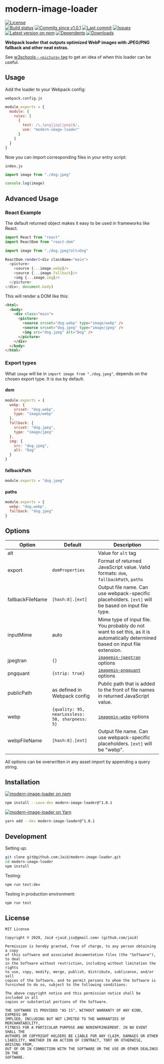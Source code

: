 # modern-image-loader


<a href="https://raw.githubusercontent.com/Jaid/modern-image-loader/master/license.txt"><img src="https://img.shields.io/github/license/Jaid/modern-image-loader?style=flat-square" alt="License"/></a>  
<a href="https://actions-badge.atrox.dev/Jaid/modern-image-loader/goto"><img src="https://img.shields.io/endpoint.svg?style=flat-square&url=https%3A%2F%2Factions-badge.atrox.dev%2FJaid%2Fmodern-image-loader%2Fbadge" alt="Build status"/></a> <a href="https://github.com/Jaid/modern-image-loader/commits"><img src="https://img.shields.io/github/commits-since/Jaid/modern-image-loader/v1.0.1?style=flat-square&logo=github" alt="Commits since v1.0.1"/></a> <a href="https://github.com/Jaid/modern-image-loader/commits"><img src="https://img.shields.io/github/last-commit/Jaid/modern-image-loader?style=flat-square&logo=github" alt="Last commit"/></a> <a href="https://github.com/Jaid/modern-image-loader/issues"><img src="https://img.shields.io/github/issues/Jaid/modern-image-loader?style=flat-square&logo=github" alt="Issues"/></a>  
<a href="https://npmjs.com/package/modern-image-loader"><img src="https://img.shields.io/npm/v/modern-image-loader?style=flat-square&logo=npm&label=latest%20version" alt="Latest version on npm"/></a> <a href="https://github.com/Jaid/modern-image-loader/network/dependents"><img src="https://img.shields.io/librariesio/dependents/npm/modern-image-loader?style=flat-square&logo=npm" alt="Dependents"/></a> <a href="https://npmjs.com/package/modern-image-loader"><img src="https://img.shields.io/npm/dm/modern-image-loader?style=flat-square&logo=npm" alt="Downloads"/></a>

**Webpack loader that outputs optimized WebP images with JPEG/PNG fallback and other neat extras.**


See [w3schools - `<picture>` tag](https://www.w3schools.com/tags/tag_picture.asp) to get an idea of when this loader can be useful.





## Usage

Add the loader to your Webpack config:

`webpack.config.js`
```javascript
module.exports = {
  module: {
    rules: [
      {
        test: /\.(png|jpg|jpeg)$/,
        use: "modern-image-loader"
      }
    ]
  }
}
```

Now you can import corresponding files in your entry script:

`index.js`
```javascript
import image from "./dog.jpeg"

console.log(image)
```

## Advanced Usage

### React Example

The default returned object makes it easy to be used in frameworks like React.

```javascript
import React from "react"
import ReactDom from "react-dom"

import image from "./dog.jpeg?alt=Dog"

ReactDom.render(<div className="main">
  <picture>
    <source {...image.webp}/>
    <source {...image.fallback}/>
    <img {...image.img}/>
  </picture>
</div>, document.body)
```

This will render a DOM like this:

```html
<html>
  <body>
    <div class="main">
      <picture>
        <source srcset="dog.webp" type="image/webp" />
        <source srcset="dog.jpeg" type="image/jpeg" />
        <img src="dog.jpeg" alt="Dog" />
      </picture>
    </div>
  </body>
</html>
```

### Export types

What `image` will be in `import image from "./dog.jpeg"`, depends on the chosen export type. It is `dom` by default.

#### dom

```javascript
module.exports = {
  webp: {
    srcset: "dog.webp",
    type: "image/webp"
  },
  fallback: {
    srcset: "dog.jpeg",
    type: "image/jpeg"
  },
  img: {
    src: "dog.jpeg",
    alt: "Dog"
  }
}
```

#### fallbackPath

```javascript
module.exports = "dog.jpeg"
```

#### paths

```javascript
module.exports = {
  webp: "dog.webp",
  fallback: "dog.jpeg"
}
```

## Options

Option|Default|Description
---|---|---
alt||Value for `alt` tag
export|`domProperties`|Format of returned JavaScript value. Valid formats: `dom`, `fallbackPath`, `paths`
fallbackFileName|`[hash:8].[ext]`|Output file name. Can use webpack-specific placeholders. `[ext]` will be based on input file type.
inputMime|auto|Mime type of input file. You probably do not want to set this, as it is automatically determined based on input file extension.
jpegtran|`{}`|[`imagemin-jpegtran`](https://www.npmjs.com/package/imagemin-jpegtran) options
pngquant|`{strip: true}`|[`imagemin-pngquant`](https://www.npmjs.com/package/imagemin-pngquant) options
publicPath|as defined in Webpack config|Public path that is added to the front of file names in returned JavaScript value.
webp|`{quality: 95, nearLossless: 50, sharpness: 5}`|[`imagemin-webp`](https://www.npmjs.com/package/imagemin-webp) options
webpFileName|`[hash:8].[ext]`|Output file name. Can use webpack-specific placeholders. `[ext]` will be "webp".

All options can be overwritten in any asset import by appending a query string.

## Installation
<a href="https://npmjs.com/package/modern-image-loader"><img src="https://img.shields.io/badge/npm-modern--image--loader-C23039?style=flat-square&logo=npm" alt="modern-image-loader on npm"/></a>
```bash
npm install --save-dev modern-image-loader@^1.0.1
```
<a href="https://yarnpkg.com/package/modern-image-loader"><img src="https://img.shields.io/badge/Yarn-modern--image--loader-2F8CB7?style=flat-square&logo=yarn&logoColor=white" alt="modern-image-loader on Yarn"/></a>
```bash
yarn add --dev modern-image-loader@^1.0.1
```








## Development



Setting up:
```bash
git clone git@github.com:Jaid/modern-image-loader.git
cd modern-image-loader
npm install
```
Testing:
```bash
npm run test:dev
```
Testing in production environment:
```bash
npm run test
```


## License
```text
MIT License

Copyright © 2020, Jaid <jaid.jsx@gmail.com> (github.com/jaid)

Permission is hereby granted, free of charge, to any person obtaining a copy
of this software and associated documentation files (the "Software"), to deal
in the Software without restriction, including without limitation the rights
to use, copy, modify, merge, publish, distribute, sublicense, and/or sell
copies of the Software, and to permit persons to whom the Software is
furnished to do so, subject to the following conditions:

The above copyright notice and this permission notice shall be included in all
copies or substantial portions of the Software.

THE SOFTWARE IS PROVIDED "AS IS", WITHOUT WARRANTY OF ANY KIND, EXPRESS OR
IMPLIED, INCLUDING BUT NOT LIMITED TO THE WARRANTIES OF MERCHANTABILITY,
FITNESS FOR A PARTICULAR PURPOSE AND NONINFRINGEMENT. IN NO EVENT SHALL THE
AUTHORS OR COPYRIGHT HOLDERS BE LIABLE FOR ANY CLAIM, DAMAGES OR OTHER
LIABILITY, WHETHER IN AN ACTION OF CONTRACT, TORT OR OTHERWISE, ARISING FROM,
OUT OF OR IN CONNECTION WITH THE SOFTWARE OR THE USE OR OTHER DEALINGS IN THE
SOFTWARE.
```
